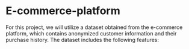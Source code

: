 # E-commerce-platform
For this project, we will utilize a dataset obtained from the e-commerce platform, which contains anonymized customer information and their purchase history. The dataset includes the following features:
